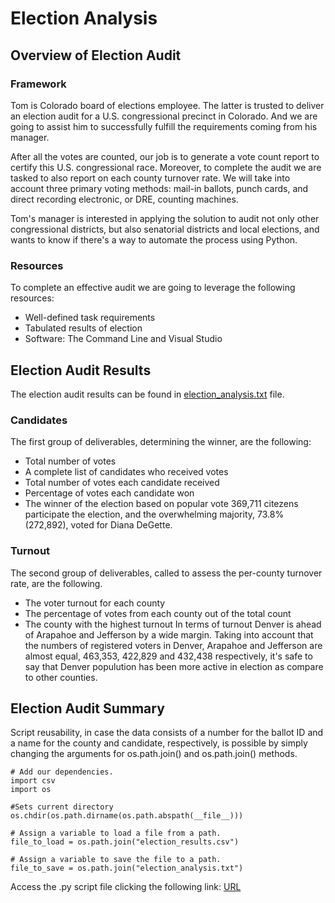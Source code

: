 # Election Analysis

## Overview of Election Audit
### Framework
Tom is Colorado board of elections employee. The latter is trusted to deliver an election audit for a U.S. congressional precinct in Colorado. And we are going to assist him to successfully fulfill the requirements coming from his manager.

After all the votes are counted, our job is to generate a vote count report to certify this U.S. congressional race. Moreover, to complete the audit we are tasked to also report on each county turnover rate. We will take into account three primary voting methods: mail-in ballots, punch cards, and direct recording electronic, or DRE, counting machines.

Tom's manager is interested in applying the solution to audit not only other congressional districts, but also senatorial districts and local elections, and wants to know if there's a way to automate the process using Python.

### Resources
To complete an effective audit we are going to leverage the following resources:
* Well-defined task requirements
* Tabulated results of election 
* Software: The Command Line and Visual Studio

## Election Audit Results
The election audit results can be found in [election_analysis.txt](https://github.com/ArmineKhanan/Election_Analysis/blob/main/election_analysis.txt) file.
### Candidates
The first group of deliverables, determining the winner, are the following: 
* Total number of votes
* A complete list of candidates who received votes
* Total number of votes each candidate received
* Percentage of votes each candidate won
* The winner of the election based on popular vote
369,711 citezens participate the election, and the overwhelming majority, 73.8% (272,892), voted for Diana DeGette.

### Turnout
The second group of deliverables, called to assess the per-county turnover rate, are the following.
* The voter turnout for each county
* The percentage of votes from each county out of the total count
* The county with the highest turnout
In terms of turnout Denver is ahead of Arapahoe and Jefferson by a wide margin. Taking into account that the numbers of registered voters in Denver, Arapahoe and Jefferson are almost equal, 463,353, 422,829 and 432,438 respectively, it's safe to say that Denver populution has been more active in election as compare to other counties.

## Election Audit Summary
Script reusability, in case the data consists of a number for the ballot ID and a name for the county and candidate, respectively, is possible by simply changing the arguments for os.path.join() and os.path.join() methods.
```
# Add our dependencies.
import csv
import os

#Sets current directory
os.chdir(os.path.dirname(os.path.abspath(__file__)))

# Assign a variable to load a file from a path.
file_to_load = os.path.join("election_results.csv")

# Assign a variable to save the file to a path.
file_to_save = os.path.join("election_analysis.txt")

```
Access the .py script file clicking the following link: [URL](https://github.com/ArmineKhanan/Election_Analysis/blob/main/PyPoll_Challenge.py)
